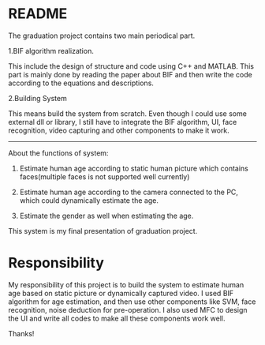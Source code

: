 README
=====

The graduation project contains two main periodical part.

1.BIF algorithm realization.

This include the design of structure and code using C++ and MATLAB. This part is mainly done by reading the paper about BIF and then write the code according to the equations and descriptions.


2.Building System 

This means build the system from scratch. Even though I could use some external dll or library, I still have to integrate the BIF algorithm, UI, face recognition, video capturing and other components to make it work.



---------------------------------------
About the functions of system:

1. Estimate human age according to static human picture which contains faces(multiple faces is not supported well currently)

2. Estimate human age according to the camera connected to the PC, which could dynamically estimate the age.

3. Estimate the gender as well when estimating the age.

This system is my final presentation of graduation project.



Responsibility
=========

My responsibility of this project is to build the system to estimate human age based on static picture or dynamically captured video. I used BIF algorithm for age estimation, and then use other components like SVM, face recognition, noise deduction for pre-operation. I also used MFC to design the UI and write all codes to make all these components work well.



Thanks!

